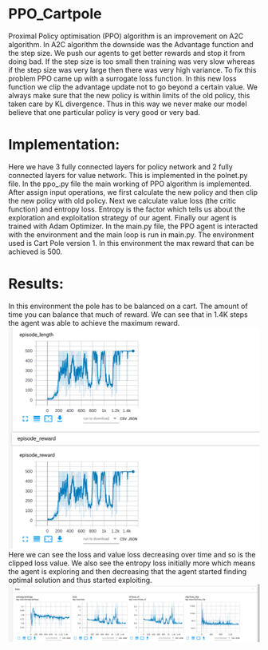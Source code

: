 # PPO_Cartpole 
Proximal Policy optimisation (PPO) algorithm is an improvement on A2C algorithm. In A2C algorithm the downside was the Advantage function and the step size. We push our agents to get better rewards and stop it from doing bad. If the step size is too small then training was very slow whereas if the step size was very large then there was very high variance. To fix this problem PPO came up with a surrogate loss function. In this new loss function we clip the advantage update not to go beyond a certain value. We always make sure that the new policy is within limits of the old policy, this taken care by KL divergence. Thus in this way we never make our model believe that one particular policy is very good or very bad.
# Implementation:
Here we have 3 fully connected layers for policy network and 2 fully connected layers for value network. This is implemented in the polnet.py file. In the ppo_.py file the main working of PPO algorithm is implemented. After assign input operations, we first calculate the new policy and then clip the new policy with old policy. Next we calculate value loss (the critic function) and entropy loss. Entropy is the factor which tells us about the exploration and exploitation strategy of our agent. Finally our agent is trained with Adam Optimizer.
In the main.py file, the PPO agent is interacted with the environment and the main loop is run in main.py.
The environment used is Cart Pole version 1. In this environment the max reward that can be achieved is 500.
# Results:
In this environment the pole has to be balanced on a cart. The amount of time you can balance that much of reward. We can see that in 1.4K steps the agent was able to achieve the maximum reward.
![alt-tex](https://github.com/aveen-d/PPO_Cartpole/blob/master/results/results.png)
Here we can see the loss and value loss decreasing over time and so is the clipped loss value. We also see the entropy loss initially more which means the agent is exploring and then decreasing that the agent started finding optimal solution and thus started exploiting.
![alt-text](https://github.com/aveen-d/PPO_Cartpole/blob/master/results/results2.png)
